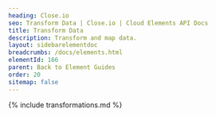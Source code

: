 ```yaml
---
heading: Close.io
seo: Transform Data | Close.io | Cloud Elements API Docs
title: Transform Data
description: Transform and map data.
layout: sidebarelementdoc
breadcrumbs: /docs/elements.html
elementId: 166
parent: Back to Element Guides
order: 20
sitemap: false
---
```


{% include transformations.md %}
